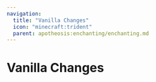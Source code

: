 ```yaml
---
navigation:
  title: "Vanilla Changes"
  icon: "minecraft:trident"
  parent: apotheosis:enchanting/enchanting.md
---
```


# Vanilla Changes

<SubPages />